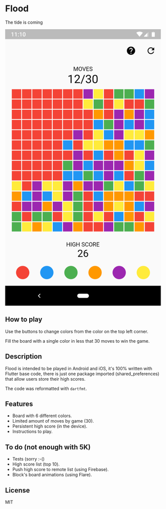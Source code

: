 # Flood

The tide is coming

![Alt text](assets/images/screenshot.png?raw=true "Flood")

## How to play

Use the buttons to change colors from the color on the top left corner.

Fill the board with a single color in less that 30 moves to win the game.

## Description

Flood is intended to be played in Android and iOS, it's 100% written with Flutter base code, 
there is just one package imported (shared_preferences) that allow users store their high scores.

The code was reformatted with `dartfmt`.

## Features

- Board with 6 different colors.
- Limited amount of moves by game (30).
- Persistent high score (in the device).
- Instructions to play.

## To do (not enough with 5K)

- Tests (sorry :-()
- High score list (top 10).
- Push high score to remote list (using Firebase).
- Block's board animations (using Flare).

## License

MIT